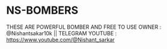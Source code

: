 # NS-BOMBERS 
THESE ARE POWERFUL BOMBER AND FREE TO USE 
OWNER : @Nishantsakar10k || TELEGRAM
YOUTUBE : https://www.youtube.com/@Nishant_sarkar
